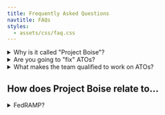 ```yaml
---
title: Frequently Asked Questions
navtitle: FAQs
styles:
  - assets/css/faq.css
---
```


<details markdown="1">
  <summary>Why is it called "Project Boise"?</summary>
  The project is (arbitrarily) codenamed "Boise" so as not to influence product or marketing decisions.
</details>

<details markdown="1">
  <summary>Are you going to "fix" ATOs?</summary>
  No. See the [Knowns](../knowns/) page.
</details>

<details markdown="1">
  <summary>What makes the team qualified to work on ATOs?</summary>
  We aren't, really. At least not on our own. See the [Overview](../).
</details>

## How does Project Boise relate to...

<details markdown="1">
  <summary>FedRAMP?</summary>
  **Both**

  * Deal with software risk management
  * Are housed within the Technology Transformation Service (TTS)
  * Are frequently communicating with one another

  **FedRAMP**

  * Has been around much longer
  * Is focused on shared cloud services
      * Infrastructure as a Service (IaaS)
      * Software as a Service (SaaS)

  **Project Boise**

  * Is doing Discovery, meaning we are in a much more exploratory phase
  * Has a broader focus, in that we are interested in ATOs for all software, rather than just shared services
  * Ideally will produce something useful for FedRAMP and beyond
</details>
